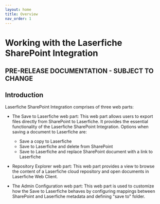 ```yaml
---
layout: home
title: Overview
nav_order: 1
---
```


# Working with the Laserfiche SharePoint Integration

## PRE-RELEASE DOCUMENTATION - SUBJECT TO CHANGE

## Introduction

Laserfiche SharePoint Integration comprises of three web parts:

- The Save to Laserfiche web part: 
This web part allows users to export files directly from SharePoint to Laserfiche. It provides the essential functionality of the Laserfiche SharePoint Integration. Options when saving a document to Laserfiche are:
  - Save a copy to Laserfiche
  - Save to Laserfiche and delete from SharePoint
  - Save to Laserfiche and replace SharePoint document with a link to Laserfiche

- Repository Explorer web part: This web part provides a view to browse the content of a
Laserfiche cloud repository and open documents in Laserfiche Web Client.

- The Admin Configuration web part: This web part is used to customize how the Save to
Laserfiche behaves by configuring mappings between SharePoint and Laserfiche metadata and defining "save to" folder.
